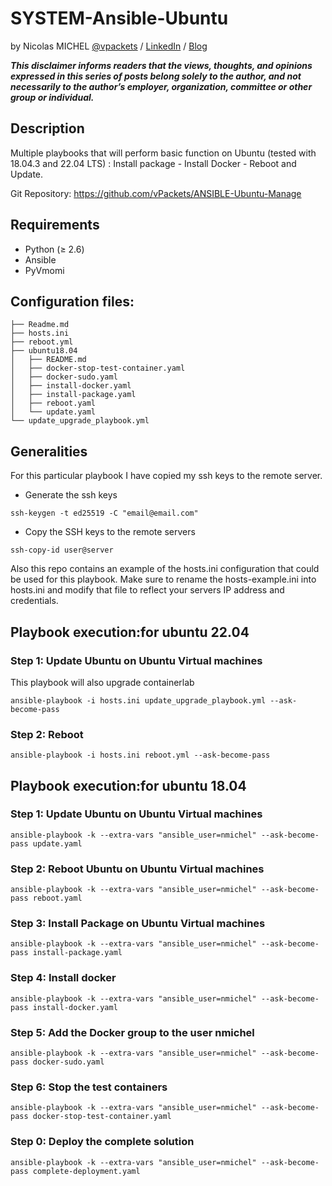 # SYSTEM-Ansible-Ubuntu

by Nicolas MICHEL [@vpackets](https://twitter.com/vpackets) / [LinkedIn](https://www.linkedin.com/in/mclnicolas/) / [Blog](http://vpackets.net/) 

_**This disclaimer informs readers that the views, thoughts, and opinions expressed in this series of posts belong solely to the author, and not necessarily to the author’s employer, organization, committee or other group or individual.**_

## Description

Multiple playbooks that will perform basic function on Ubuntu (tested with 18.04.3 and 22.04 LTS) : Install package - Install Docker - Reboot and Update.

Git Repository: https://github.com/vPackets/ANSIBLE-Ubuntu-Manage

## Requirements
* Python (≥ 2.6)
* Ansible
* PyVmomi

## Configuration files:

```
├── Readme.md
├── hosts.ini
├── reboot.yml
├── ubuntu18.04
│   ├── README.md
│   ├── docker-stop-test-container.yaml
│   ├── docker-sudo.yaml
│   ├── install-docker.yaml
│   ├── install-package.yaml
│   ├── reboot.yaml
│   └── update.yaml
└── update_upgrade_playbook.yml
```

## Generalities

For this particular playbook I have copied my ssh keys to the remote server.

- Generate the ssh keys
```
ssh-keygen -t ed25519 -C "email@email.com"
```

- Copy the SSH keys to the remote servers

```
ssh-copy-id user@server
```

Also this repo contains an example of the hosts.ini configuration that could be used for this playbook. Make sure to rename the hosts-example.ini into hosts.ini and modify that file to reflect your servers IP address and credentials.

## Playbook execution:for ubuntu 22.04

### Step 1: Update Ubuntu on Ubuntu Virtual machines

This playbook will also upgrade containerlab

```
ansible-playbook -i hosts.ini update_upgrade_playbook.yml --ask-become-pass
```

### Step 2: Reboot

```
ansible-playbook -i hosts.ini reboot.yml --ask-become-pass 
```


## Playbook execution:for ubuntu 18.04

### Step 1: Update Ubuntu on Ubuntu Virtual machines

```
ansible-playbook -k --extra-vars "ansible_user=nmichel" --ask-become-pass update.yaml  
```

### Step 2: Reboot Ubuntu on Ubuntu Virtual machines

```
ansible-playbook -k --extra-vars "ansible_user=nmichel" --ask-become-pass reboot.yaml  
```

### Step 3: Install Package on Ubuntu Virtual machines

```
ansible-playbook -k --extra-vars "ansible_user=nmichel" --ask-become-pass install-package.yaml  
```

### Step 4: Install docker

```
ansible-playbook -k --extra-vars "ansible_user=nmichel" --ask-become-pass install-docker.yaml 
```

### Step 5: Add the Docker group to the user nmichel
 
```
ansible-playbook -k --extra-vars "ansible_user=nmichel" --ask-become-pass docker-sudo.yaml
```

### Step 6: Stop the test containers
 
```
ansible-playbook -k --extra-vars "ansible_user=nmichel" --ask-become-pass docker-stop-test-container.yaml
```

### Step 0: Deploy the complete solution

```
ansible-playbook -k --extra-vars "ansible_user=nmichel" --ask-become-pass complete-deployment.yaml
```


